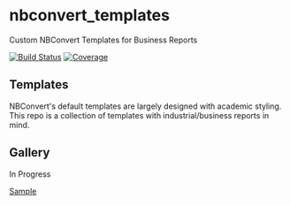# nbconvert_templates
Custom NBConvert Templates for Business Reports

[![Build Status](https://dev.azure.com/tpaine154/jupyter/_apis/build/status/timkpaine.nbconvert_templates?branchName=master)](https://dev.azure.com/tpaine154/jupyter/_build/latest?definitionId=21&branchName=master)
[![Coverage](https://img.shields.io/azure-devops/coverage/tpaine154/jupyter/21)](https://dev.azure.com/tpaine154/jupyter/_build?definitionId=21&_a=summary)

## Templates
NBConvert's default templates are largely designed with academic styling. This repo is a collection of templates with industrial/business reports in mind.

## Gallery
In Progress

[Sample](sample.pdf)

